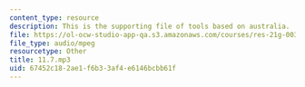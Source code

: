 ```yaml
---
content_type: resource
description: This is the supporting file of tools based on australia.
file: https://ol-ocw-studio-app-qa.s3.amazonaws.com/courses/res-21g-003-learning-chinese-a-foundation-course-in-mandarin-spring-2011/67452c182ae1f6b33af4e6146bcbb61f_11.7.mp3
file_type: audio/mpeg
resourcetype: Other
title: 11.7.mp3
uid: 67452c18-2ae1-f6b3-3af4-e6146bcbb61f
---
```

